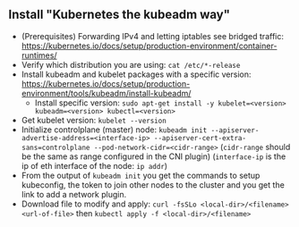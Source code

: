 ## Install "Kubernetes the kubeadm way"

- (Prerequisites) Forwarding IPv4 and letting iptables see bridged traffic: https://kubernetes.io/docs/setup/production-environment/container-runtimes/
- Verify which distribution you are using: `cat /etc/*-release`
- Install kubeadm and kubelet packages with a specific version: https://kubernetes.io/docs/setup/production-environment/tools/kubeadm/install-kubeadm/
  - Install specific version: `sudo apt-get install -y kubelet=<version> kubeadm=<version> kubectl=<version>`
- Get kubelet version: `kubelet --version`  
- Initialize controlplane (master) node: `kubeadm init --apiserver-advertise-address=<interface-ip> --apiserver-cert-extra-sans=controlplane --pod-network-cidr=<cidr-range>` (`cidr-range` should be the same as range configured in the CNI plugin) (`interface-ip` is the ip of eth interface of the node: `ip addr`)
- From the output of `kubeadm init` you get the commands to setup kubeconfig, the token to join other nodes to the cluster and you get the link to add a network plugin.
- Download file to modify and apply: `curl -fsSLo <local-dir>/<filename> <url-of-file>` then `kubectl apply -f <local-dir>/<filename>`

